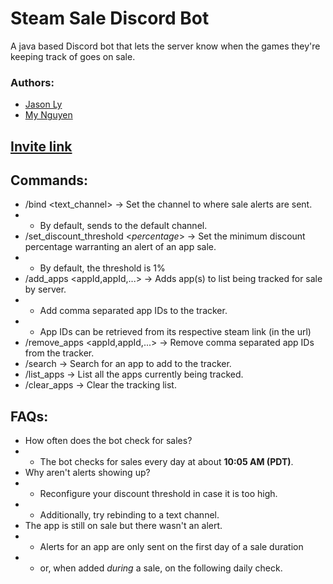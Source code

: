 # Steam Sale Discord Bot

A java based Discord bot that lets the server know when the games they're keeping track of goes on sale.

### Authors:
* [Jason Ly](https://github.com/jasonly027/)
* [My Nguyen](https://mynguyen.vercel.app/)

## [Invite link](https://discord.com/api/oauth2/authorizeclient_id=1186785835866132540&permissions=51200&scope=bot)

## Commands:
* /bind <text_channel> → Set the channel to where sale alerts are sent.
* * By default, sends to the default channel.
* /set_discount_threshold <_percentage_> → Set the minimum discount percentage warranting an alert of an app sale. 
* * By default, the threshold is 1%
* /add_apps <appId,appId,...> → Adds app(s) to list being tracked for sale by server.
* * Add comma separated app IDs to the tracker.
* * App IDs can be retrieved from its respective steam link (in the url)
* /remove_apps <appId,appId,...> → Remove comma separated app IDs from the tracker.
* /search <query> → Search for an app to add to the tracker.
* /list_apps → List all the apps currently being tracked.
* /clear_apps → Clear the tracking list.

## FAQs:
* How often does the bot check for sales?
* * The bot checks for sales every day at about **10:05 AM (PDT)**.
* Why aren't alerts showing up?
* * Reconfigure your discount threshold in case it is too high.
* * Additionally, try rebinding to a text channel.
* The app is still on sale but there wasn't an alert.
* * Alerts for an app are only sent on the first day of a sale duration
* * or, when added *during* a sale, on the following daily check.